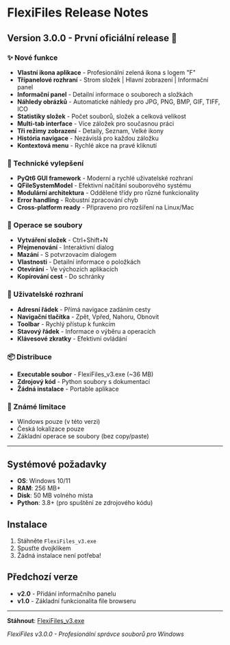 # FlexiFiles Release Notes

## Version 3.0.0 - První oficiální release 🎉

### ✨ Nové funkce
- **Vlastní ikona aplikace** - Profesionální zelená ikona s logem "F"
- **Třípanelové rozhraní** - Strom složek | Hlavní zobrazení | Informační panel
- **Informační panel** - Detailní informace o souborech a složkách
- **Náhledy obrázků** - Automatické náhledy pro JPG, PNG, BMP, GIF, TIFF, ICO
- **Statistiky složek** - Počet souborů, složek a celková velikost
- **Multi-tab interface** - Více záložek pro současnou práci
- **Tři režimy zobrazení** - Detaily, Seznam, Velké ikony
- **História navigace** - Nezávislá pro každou záložku
- **Kontextová menu** - Rychlé akce na pravé kliknutí

### 🔧 Technické vylepšení
- **PyQt6 GUI framework** - Moderní a rychlé uživatelské rozhraní
- **QFileSystemModel** - Efektivní načítání souborového systému
- **Modulární architektura** - Oddělené třídy pro různé funkcionality
- **Error handling** - Robustní zpracování chyb
- **Cross-platform ready** - Připraveno pro rozšíření na Linux/Mac

### 📁 Operace se soubory
- **Vytváření složek** - Ctrl+Shift+N
- **Přejmenování** - Interaktivní dialog
- **Mazání** - S potvrzovacím dialogem
- **Vlastnosti** - Detailní informace o položkách
- **Otevírání** - Ve výchozích aplikacích
- **Kopírování cest** - Do schránky

### 🎨 Uživatelské rozhraní
- **Adresní řádek** - Přímá navigace zadáním cesty
- **Navigační tlačítka** - Zpět, Vpřed, Nahoru, Obnovit
- **Toolbar** - Rychlý přístup k funkcím
- **Stavový řádek** - Informace o výběru a operacích
- **Klávesové zkratky** - Efektivní ovládání

### 📦 Distribuce
- **Executable soubor** - FlexiFiles_v3.exe (~36 MB)
- **Zdrojový kód** - Python soubory s dokumentací
- **Žádná instalace** - Portable aplikace

### 🐛 Známé limitace
- Windows pouze (v této verzi)
- Česká lokalizace pouze
- Základní operace se soubory (bez copy/paste)

---

## Systémové požadavky
- **OS**: Windows 10/11
- **RAM**: 256 MB+
- **Disk**: 50 MB volného místa
- **Python**: 3.8+ (pro spuštění ze zdrojového kódu)

## Instalace
1. Stáhněte `FlexiFiles_v3.exe`
2. Spusťte dvojklikem
3. Žádná instalace není potřeba!

## Předchozí verze
- **v2.0** - Přidání informačního panelu
- **v1.0** - Základní funkcionalita file browseru

---

**Stáhnout**: [FlexiFiles_v3.exe](../../releases/download/v3.0.0/FlexiFiles_v3.exe)

*FlexiFiles v3.0.0 - Profesionální správce souborů pro Windows*
